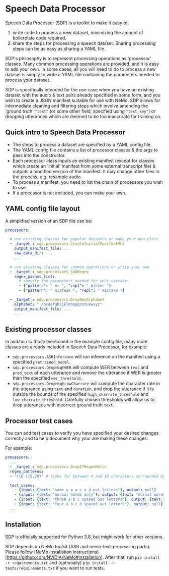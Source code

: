 # Speech Data Processor

Speech Data Processor (SDP) is a toolkit to make it easy to:
1. write code to process a new dataset, minimizing the amount of boilerplate code required.
2. share the steps for processing a speech dataset. Sharing processing steps can be as easy as sharing a YAML file.

SDP's philosophy is to represent processing operations as 'processor' classes. Many common processing operations are provided, and it is easy to add your own. In some cases, all you will need to do to process a new dataset is simply to write a YAML file containing the parameters needed to process your dataset.

SDP is specifically intended for the use case when you have an existing dataset with the audio & text pairs already specified in some form, and you wish to create a JSON manifest suitable for use with NeMo. SDP allows for intermediate cleaning and filtering steps which involve amending the 'ground truth' `"text"` (or some other field, specified using `"text_key"`) or dropping utterances which are deemed to be too inaccurate for training on.

## Quick intro to Speech Data Processor

* The steps to process a dataset are specified by a YAML config file.
* The YAML config file contains a list of processor classes & the args to pass into the constructor.
* Each processor class inputs an existing manifest (except for classes which create an 'initial' manifest from some external transcript file)  & outputs a modified version of the manifest. It may change other files in the process, e.g. resample audio.
* To process a manifest, you need to list the chain of processors you wish to use.
* If a processor is not included, you can make your own.

## YAML config file layout
A simplified version of an SDP file can be:

```yaml
processors:

  # use existing classes for popular datasets or make your own class
  - _target_: sdp.processors.CreateInitialManifestMLS
    output_manifest_file: ...
    raw_data_dir: ...
    ...

  # use existing classes for common operations or write your own
  - _target_: sdp.processors.SubRegex
    regex_params_list: 
      # specify the parameters needed for your usecase
      - {"pattern": " mr ", "repl": " mister "}
      - {"pattern": " misteak ", "repl": " mistake "}

  - _target_: sdp.processors.DropNonAlphabet
    alphabet: " abcdefghijklmnopqrstuvwxyz"
    output_manifest_file: ...
    ...
```
## Existing processor classes
In addition to those mentioned in the example config file, many more classes are already included in Speech Data Processor, for example:
* `sdp.processors.ASRInference` will run inference on the manifest using a specified `pretrained_model`.
* `sdp.processors.DropHighWER` will compute WER between `text` and `pred_text` of each utterance and remove the utterance if WER is greater than the specified `wer_threshold`.
* `sdp.processors.DropHighLowCharrate` will compute the character rate in the utterance using `text` and `duration`, and drop the utterance if it is outside the bounds of the specified `high_charrate_threshold` and `low_charrate_threshold`. Carefully chosen thresholds will allow us to drop utterances with incorrect ground truth `text`.

## Processor test cases
You can add test cases to verify you have specified your desired changes correctly and to help document why your are making these changes.

For example:
```yaml
processors:
  ...
  - _target_: sdp.processors.DropIfRegexMatch
  regex_patterns: 
  - '(\D ){5,20}' # looks for between 4 and 19 characters surrounded by space

  test_cases:
    - {input: {text: "some s p a c e d out letters"}, output: null}
    - {input: {text: "normal words only"}, output: {text: "normal words only"}}
    - {input: {text: "three a b c spaced out letters"}, output: {text: "three a b c spaced out letters"}}
    - {input: {text: "four a b c d spaced out letters"}, output: null}
  ...
```

## Installation

SDP is officially supported for Python 3.8, but might work for other versions.

SDP depends on NeMo toolkit (ASR and nemo-text-processing parts).
Please follow (NeMo installation instructions)[https://github.com/NVIDIA/NeMo#installation].
After that, run `pip install -r requirements.txt` and (optionally)
`pip install -r tests/requirements.txt` if you want to run tests.